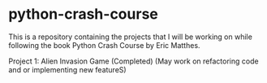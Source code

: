 # python-crash-course
This is a repository containing the projects that I will be working on while following the book Python Crash Course by Eric Matthes.

Project 1: Alien Invasion Game (Completed) (May work on refactoring code and or implementing new featureS)
